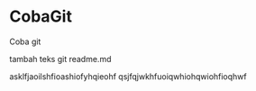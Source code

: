 # CobaGit
Coba git

tambah teks git readme.md

asklfjaoilshfioashiofyhqieohf
qsjfqjwkhfuoiqwhiohqwiohfioqhwf